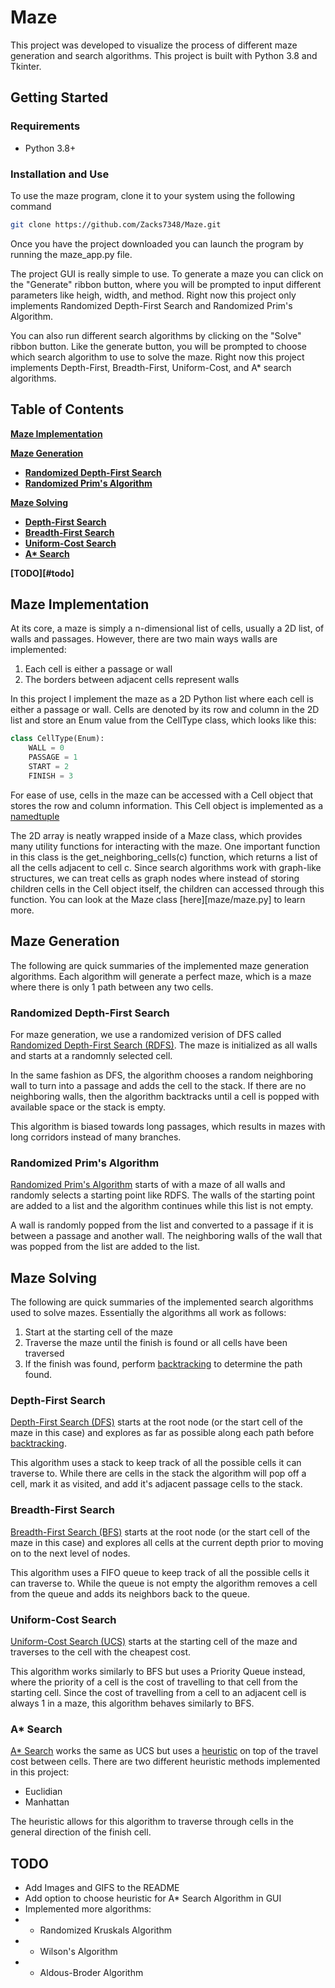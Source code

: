 # Maze
This project was developed to visualize the process of different maze generation and
search algorithms. This project is built with Python 3.8 and Tkinter.

## Getting Started

### Requirements
* Python 3.8+

### Installation and Use
To use the maze program, clone it to your system using the following command
``` bash
git clone https://github.com/Zacks7348/Maze.git
```

Once you have the project downloaded you can launch the program by running 
the maze_app.py file.

The project GUI is really simple to use. To generate a maze you can click on 
the "Generate" ribbon button, where you will be prompted to input different parameters 
like heigh, width, and method. Right now this project only implements Randomized
Depth-First Search and Randomized Prim's Algorithm. 

You can also run different search algorithms by clicking on the "Solve" ribbon button. 
Like the generate button, you will be prompted to choose which search algorithm to use to 
solve the maze. Right now this project implements Depth-First, Breadth-First, Uniform-Cost, 
and A* search algorithms.

## Table of Contents
**[Maze Implementation](#maze-implementation)**<br>

**[Maze Generation](#maze-generation)**<br>
* **[Randomized Depth-First Search](#randomized-depth-first-search)**<br>
* **[Randomized Prim's Algorithm](#randomized-prim's-algorithm)**<br>

**[Maze Solving](#maze-solving)**<br>
* **[Depth-First Search](#depth-first-search)**<br>
* **[Breadth-First Search](#breadth-first-search)**<br>
* **[Uniform-Cost Search](#uniform-cost-search)**<br>
* **[A* Search](#a*-search)**<br>

**[TODO][#todo]**<br>

## Maze Implementation
At its core, a maze is simply a n-dimensional list of cells, usually a 2D 
list, of walls and passages. However, there are two main ways walls are implemented:
1. Each cell is either a passage or wall
2. The borders between adjacent cells represent walls

In this project I implement the maze as a 2D Python list where each cell is either a 
passage or wall. Cells are denoted by its row and column in the 2D list and store an 
Enum value from the CellType class, which looks like this:
``` Python
class CellType(Enum):
    WALL = 0
    PASSAGE = 1
    START = 2
    FINISH = 3
```

For ease of use, cells in the maze can be accessed with a Cell object that stores
the row and column information. This Cell object is implemented as a 
[namedtuple][namedtuple]

The 2D array is neatly wrapped inside of a Maze class, which provides many utility 
functions for interacting with the maze. One important function in this class is
the get_neighboring_cells(c) function, which returns a list of all the cells 
adjacent to cell c. Since search algorithms work with graph-like structures, we can
treat cells as graph nodes where instead of storing children cells in the Cell object 
itself, the children can accessed through this function. You can look at the
Maze class [here][maze/maze.py] to learn more.

## Maze Generation
The following are quick summaries of the implemented maze generation algorithms.
Each algorithm will generate a perfect maze, which is a maze where there is only
1 path between any two cells.

### Randomized Depth-First Search
For maze generation, we use a randomized verision of DFS 
called [Randomized Depth-First Search (RDFS)][rdfs]. The maze is initialized as
all walls and starts at a randomnly selected cell. 

In the same fashion as DFS, the algorithm chooses a random neighboring wall to turn 
into a passage and adds the cell to the stack. If there are no neighboring walls,
then the algorithm backtracks until a cell is popped with available space or the
stack is empty.

This algorithm is biased towards long passages, which results in mazes with long
corridors instead of many branches.

### Randomized Prim's Algorithm
[Randomized Prim's Algorithm][rpa] starts of with a maze of all walls and randomly
selects a starting point like RDFS. The walls of the starting point are added to a
list and the algorithm continues while this list is not empty.

A wall is randomly popped from the list and converted to a passage if it is between
a passage and another wall. The neighboring walls of the wall that was popped from
the list are added to the list.

## Maze Solving
The following are quick summaries of the implemented search algorithms used to solve 
mazes. Essentially the algorithms all work as follows:
1. Start at the starting cell of the maze
2. Traverse the maze until the finish is found or all cells have been traversed
3. If the finish was found, perform [backtracking][backtracking] to determine the path 
found.

### Depth-First Search
[Depth-First Search (DFS)][dfs] starts at the root node (or the start
cell of the maze in this case) and explores as far as possible along each path 
before [backtracking][backtracking]. 

This algorithm uses a stack to keep track of all the possible cells it can traverse
to. While there are cells in the stack the algorithm will pop off a cell, mark it as 
visited, and add it's adjacent passage cells to the stack. 

### Breadth-First Search
[Breadth-First Search (BFS)][bfs] starts at the root node (or the start cell 
of the maze in this case) and explores all cells at the current depth prior to
moving on to the next level of nodes.

This algorithm uses a FIFO queue to keep track of all the possible cells it can 
traverse to. While the queue is not empty the algorithm removes a cell from
the queue and adds its neighbors back to the queue. 

### Uniform-Cost Search
[Uniform-Cost Search (UCS)][ucs] starts at the starting cell of the maze and
traverses to the cell with the cheapest cost.

This algorithm works similarly to BFS but uses a Priority Queue instead, where 
the priority of a cell is the cost of travelling to that cell from the starting
cell. Since the cost of travelling from a cell to an adjacent cell is always 1
in a maze, this algorithm behaves similarly to BFS.

### A* Search
[A* Search][astar] works the same as UCS but uses a [heuristic][heuristic] on top 
of the travel cost between cells. There are two different heuristic methods 
implemented in this project:
* Euclidian
* Manhattan

The heuristic allows for this algorithm to traverse through cells in the general 
direction of the finish cell.

## TODO
* Add Images and GIFS to the README
* Add option to choose heuristic for A* Search Algorithm in GUI
* Implemented more algorithms:
* * Randomized Kruskals Algorithm
* * Wilson's Algorithm
* * Aldous-Broder Algorithm

<!-- References -->
[rdfs]: https://en.wikipedia.org/wiki/Maze_generation_algorithm
[rpa]: https://en.wikipedia.org/wiki/Maze_generation_algorithm
[dfs]: https://en.wikipedia.org/wiki/Depth-first_search
[bfs]: https://en.wikipedia.org/wiki/Breadth-first_search
[ucs]: https://www.educative.io/edpresso/what-is-uniform-cost-search
[astar]: https://en.wikipedia.org/wiki/A*_search_algorithm
[backtracking]: https://en.wikipedia.org/wiki/Backtracking#:~:text=Backtracking%20is%20a%20general%20algorithm,completed%20to%20a%20valid%20solution.
[namedtuple]: https://docs.python.org/3/library/collections.html#collections.namedtuple
[heuristic]: https://theory.stanford.edu/~amitp/GameProgramming/Heuristics.html#:~:text=For%20example%2C%20if%20most%20of,not%20have%20to%20be%20global.